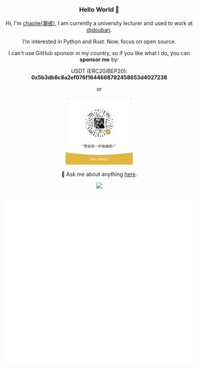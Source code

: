 <div align='center'>
<h3>Hello World 👋 </h3>

Hi, I'm [chaojie(潮戒)](https://chaojie.fun/), I am currently a university lecturer and used to work at [@douban](https://www.douban.com).

I'm interested in Python and Rust. Now, focus on open source.

I can't use GitHub sponsor in my country, so if you like what I do, you can **sponsor me** by: 

USDT (ERC20/BEP20): **0x5b3db8c8a2ef076f1644668782458653d4027238**

or

<img src="assets/wechat.JPG" width="180em" />

💬 Ask me about anything [here](https://github.com/ischaojie/ischaojie/discussions).

  ![](https://visitor-badge.laobi.icu/badge?page_id=ischaojie.ischaojie)

  <img src='/github-metrics.svg' />

</div>

